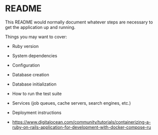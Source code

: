 # README

This README would normally document whatever steps are necessary to get the
application up and running.

Things you may want to cover:

* Ruby version

* System dependencies

* Configuration

* Database creation

* Database initialization

* How to run the test suite

* Services (job queues, cache servers, search engines, etc.)

* Deployment instructions

* https://www.digitalocean.com/community/tutorials/containerizing-a-ruby-on-rails-application-for-development-with-docker-compose-ru
